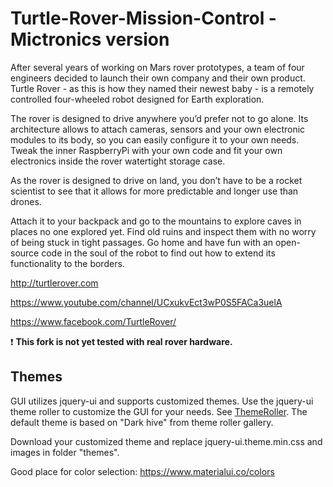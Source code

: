 # Turtle-Rover-Mission-Control - Mictronics version

After several years of working on Mars rover prototypes, a team of four engineers decided to launch their own company and their own product. 
Turtle Rover - as this is how they named their newest baby - is a remotely controlled four-wheeled robot designed for Earth exploration.

The rover is designed to drive anywhere you’d prefer not to go alone. Its architecture allows to attach cameras, sensors and your own electronic modules to its body, so you can easily configure it to your own needs. Tweak the inner RaspberryPi with your own code and fit your own electronics inside the rover watertight storage case.

As the rover is designed to drive on land, you don’t have to be a rocket scientist to see that it allows for more predictable and longer use than drones. 

Attach it to your backpack and go to the mountains to explore caves in places no one explored yet. Find old ruins and inspect them with no worry of being stuck in tight passages. Go home and have fun with an open-source code in the soul of the robot to find out how to extend its functionality to the borders.

http://turtlerover.com

https://www.youtube.com/channel/UCxukvEct3wP0S5FACa3uelA

https://www.facebook.com/TurtleRover/


:exclamation: **This fork is not yet tested with real rover hardware.**

## Themes

GUI utilizes jquery-ui and supports customized themes. Use the jquery-ui theme roller to customize the GUI for your needs.
See [ThemeRoller](http://jqueryui.com/themeroller/). The default theme is based on "Dark hive" from theme roller gallery.

Download your customized theme and replace jquery-ui.theme.min.css and images in folder "themes".

Good place for color selection: https://www.materialui.co/colors